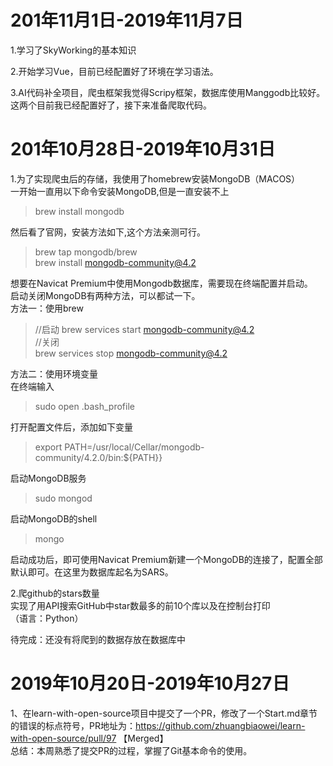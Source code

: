 # 201年11月1日-2019年11月7日
1.学习了SkyWorking的基本知识  

2.开始学习Vue，目前已经配置好了环境在学习语法。

3.AI代码补全项目，爬虫框架我觉得Scripy框架，数据库使用Manggodb比较好。这两个目前我已经配置好了，接下来准备爬取代码。

# 201年10月28日-2019年10月31日
1.为了实现爬虫后的存储，我使用了homebrew安装MongoDB（MACOS）   
一开始一直用以下命令安装MongoDB,但是一直安装不上   
>brew install mongodb  

然后看了官网，安装方法如下,这个方法亲测可行。
>brew tap mongodb/brew  
brew install mongodb-community@4.2  

想要在Navicat Premium中使用Mongodb数据库，需要现在终端配置并启动。  
启动关闭MongoDB有两种方法，可以都试一下。  
方法一：使用brew
>//启动
brew services start mongodb-community@4.2  
//关闭  
brew services stop mongodb-community@4.2  

方法二：使用环境变量  
在终端输入  
>sudo open .bash_profile  

打开配置文件后，添加如下变量  
>export PATH=/usr/local/Cellar/mongodb-community/4.2.0/bin:${PATH}}  

启动MongoDB服务
>sudo mongod  

启动MongoDB的shell  
>mongo  

启动成功后，即可使用Navicat Premium新建一个MongoDB的连接了，配置全部默认即可。在这里为数据库起名为SARS。

2.爬github的stars数量  
实现了用API搜索GitHub中star数最多的前10个库以及在控制台打印  
（语言：Python）

待完成：还没有将爬到的数据存放在数据库中

# 2019年10月20日-2019年10月27日
1、在learn-with-open-source项目中提交了一个PR，修改了一个Start.md章节的错误的标点符号，PR地址为：https://github.com/zhuangbiaowei/learn-with-open-source/pull/97  【Merged】  
总结：本周熟悉了提交PR的过程，掌握了Git基本命令的使用。